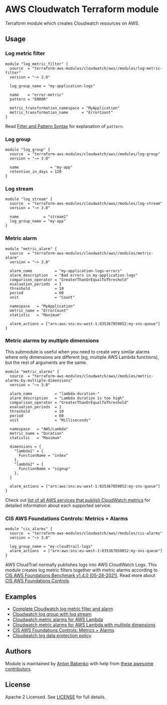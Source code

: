 # AWS Cloudwatch Terraform module

Terraform module which creates Cloudwatch resources on AWS.

## Usage

### Log metric filter

```hcl
module "log_metric_filter" {
  source  = "terraform-aws-modules/cloudwatch/aws//modules/log-metric-filter"
  version = "~> 3.0"

  log_group_name = "my-application-logs"

  name    = "error-metric"
  pattern = "ERROR"

  metric_transformation_namespace = "MyApplication"
  metric_transformation_name      = "ErrorCount"
}
```

Read [Filter and Pattern Syntax](https://docs.aws.amazon.com/AmazonCloudWatch/latest/logs/FilterAndPatternSyntax.html) for explanation of `pattern`.

### Log group

```hcl
module "log_group" {
  source  = "terraform-aws-modules/cloudwatch/aws//modules/log-group"
  version = "~> 3.0"

  name              = "my-app"
  retention_in_days = 120
}
```

### Log stream

```hcl
module "log_stream" {
  source  = "terraform-aws-modules/cloudwatch/aws//modules/log-stream"
  version = "~> 3.0"

  name           = "stream1"
  log_group_name = "my-app"
}
```

### Metric alarm

```hcl
module "metric_alarm" {
  source  = "terraform-aws-modules/cloudwatch/aws//modules/metric-alarm"
  version = "~> 3.0"

  alarm_name          = "my-application-logs-errors"
  alarm_description   = "Bad errors in my-application-logs"
  comparison_operator = "GreaterThanOrEqualToThreshold"
  evaluation_periods  = 1
  threshold           = 10
  period              = 60
  unit                = "Count"

  namespace   = "MyApplication"
  metric_name = "ErrorCount"
  statistic   = "Maximum"

  alarm_actions = ["arn:aws:sns:eu-west-1:835367859852:my-sns-queue"]
}
```

### Metric alarms by multiple dimensions

This submodule is useful when you need to create very similar alarms where only dimensions are different (eg, multiple AWS Lambda functions), but the rest of arguments are the same.

```hcl
module "metric_alarms" {
  source  = "terraform-aws-modules/cloudwatch/aws//modules/metric-alarms-by-multiple-dimensions"
  version = "~> 3.0"

  alarm_name          = "lambda-duration-"
  alarm_description   = "Lambda duration is too high"
  comparison_operator = "GreaterThanOrEqualToThreshold"
  evaluation_periods  = 1
  threshold           = 10
  period              = 60
  unit                = "Milliseconds"

  namespace   = "AWS/Lambda"
  metric_name = "Duration"
  statistic   = "Maximum"

  dimensions = {
    "lambda1" = {
      FunctionName = "index"
    },
    "lambda2" = {
      FunctionName = "signup"
    },
  }

  alarm_actions = ["arn:aws:sns:eu-west-1:835367859852:my-sns-queue"]
}
```

Check out [list of all AWS services that publish CloudWatch metrics](https://docs.aws.amazon.com/AmazonCloudWatch/latest/monitoring/aws-services-cloudwatch-metrics.html) for detailed information about each supported service.

### CIS AWS Foundations Controls: Metrics + Alarms

```hcl
module "cis_alarms" {
  source  = "terraform-aws-modules/cloudwatch/aws//modules/cis-alarms"
  version = "~> 3.0"

  log_group_name = "my-cloudtrail-logs"
  alarm_actions  = ["arn:aws:sns:eu-west-1:835367859852:my-sns-queue"]
}
```

AWS CloudTrail normally publishes logs into AWS CloudWatch Logs. This module creates log metric filters together with metric alarms according to [CIS AWS Foundations Benchmark v1.4.0 (05-28-2021)](https://www.cisecurity.org/benchmark/amazon_web_services/). Read more about [CIS AWS Foundations Controls](https://docs.aws.amazon.com/securityhub/latest/userguide/securityhub-cis-controls.html).

## Examples

- [Complete Cloudwatch log metric filter and alarm](https://github.com/terraform-aws-modules/terraform-aws-cloudwatch/tree/master/examples/complete-log-metric-filter-and-alarm)
- [Cloudwatch log group with log stream](https://github.com/terraform-aws-modules/terraform-aws-cloudwatch/tree/master/examples/log-group-with-log-stream)
- [Cloudwatch metric alarms for AWS Lambda](https://github.com/terraform-aws-modules/terraform-aws-cloudwatch/tree/master/examples/lambda-metric-alarm)
- [Cloudwatch metric alarms for AWS Lambda with multiple dimensions](https://github.com/terraform-aws-modules/terraform-aws-cloudwatch/tree/master/examples/multiple-lambda-metric-alarm)
- [CIS AWS Foundations Controls: Metrics + Alarms](https://github.com/terraform-aws-modules/terraform-aws-cloudwatch/tree/master/examples/cis-alarms)
- [Cloudwatch log data protection policy](https://github.com/terraform-aws-modules/terraform-aws-cloudwatch/tree/master/examples/log-group-with-data-protection-policy)

<!-- BEGINNING OF PRE-COMMIT-TERRAFORM DOCS HOOK -->
<!-- END OF PRE-COMMIT-TERRAFORM DOCS HOOK -->

## Authors

Module is maintained by [Anton Babenko](https://github.com/antonbabenko) with help from [these awesome contributors](https://github.com/terraform-aws-modules/terraform-aws-cloudwatch/graphs/contributors).

## License

Apache 2 Licensed. See [LICENSE](https://github.com/terraform-aws-modules/terraform-aws-cloudwatch/tree/master/LICENSE) for full details.
